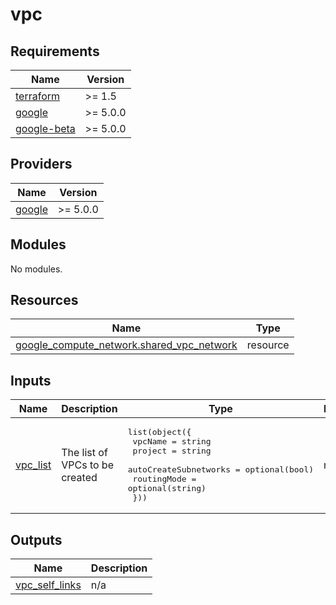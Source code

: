 # vpc

<!-- BEGINNING OF PRE-COMMIT-TERRAFORM DOCS HOOK -->
## Requirements

| Name | Version |
|------|---------|
| <a name="requirement_terraform"></a> [terraform](#requirement\_terraform) | >= 1.5 |
| <a name="requirement_google"></a> [google](#requirement\_google) | >= 5.0.0 |
| <a name="requirement_google-beta"></a> [google-beta](#requirement\_google-beta) | >= 5.0.0 |

## Providers

| Name | Version |
|------|---------|
| <a name="provider_google"></a> [google](#provider\_google) | >= 5.0.0 |

## Modules

No modules.

## Resources

| Name | Type |
|------|------|
| [google_compute_network.shared_vpc_network](https://registry.terraform.io/providers/hashicorp/google/latest/docs/resources/compute_network) | resource |

## Inputs

| Name | Description | Type | Default | Required |
|------|-------------|------|---------|:--------:|
| <a name="input_vpc_list"></a> [vpc\_list](#input\_vpc\_list) | The list of VPCs to be created | <pre>list(object({<br>    vpcName               = string<br>    project               = string<br>    autoCreateSubnetworks = optional(bool)<br>    routingMode           = optional(string)<br>  }))</pre> | n/a | yes |

## Outputs

| Name | Description |
|------|-------------|
| <a name="output_vpc_self_links"></a> [vpc\_self\_links](#output\_vpc\_self\_links) | n/a |
<!-- END OF PRE-COMMIT-TERRAFORM DOCS HOOK -->
